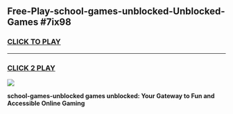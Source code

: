 
## Free-Play-school-games-unblocked-Unblocked-Games #7ix98
<h3>
<a href="https://news.freeplayer.one?title=school-games-unblocked&ref=8M">CLICK TO PLAY</a></h3>
<hr>

<h3>
<a href="https://news.freeplayer.one?title=school-games-unblocked&ref=8M">CLICK 2 PLAY</a>
  
</h3>

<a href="https://news.freeplayer.one?title=school-games-unblocked&ref=8M"><img src="https://clearcache.store/games.png"></a>


**school-games-unblocked games unblocked: Your Gateway to Fun and Accessible Online Gaming**

